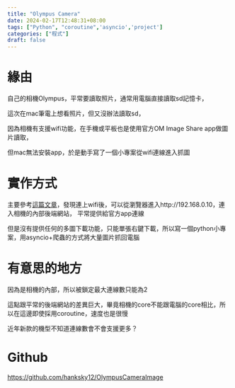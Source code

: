 ```yaml
---
title: "Olympus Camera"
date: 2024-02-17T12:48:31+08:00
tags: ["Python", "coroutine",'asyncio','project']
categories: ["程式"]
draft: false
---
```

# 緣由
自己的相機Olympus，平常要讀取照片，通常用電腦直接讀取sd記憶卡，

這次在mac筆電上想看照片，但又沒辦法讀取sd，

因為相機有支援wifi功能，在手機或平板也是使用官方OM Image Share app做圖片讀取，

但mac無法安裝app，於是動手寫了一個小專案從wifi連線進入抓圖

# 實作方式
主要參考[這篇文章](https://thedigitalstory.com/2016/11/connect-olympus-camera-via-wifi.html
)，發現連上wifi後，可以從瀏覽器進入http://192.168.0.10，連入相機的內部後端網站，
平常提供給官方app連線

但是沒有提供任何的多圖下載功能，只能單張右鍵下載，所以寫一個python小專案，用asyncio+爬蟲的方式將大量圖片抓回電腦

# 有意思的地方
因為是相機的內部，所以被鎖定最大連線數只能為2

這點跟平常的後端網站的差異巨大，畢竟相機的core不能跟電腦的core相比，所以在這邊即使採用coroutine，速度也是很慢

近年新款的機型不知道連線數會不會支援更多？

# Github
https://github.com/hanksky12/OlympusCameraImage